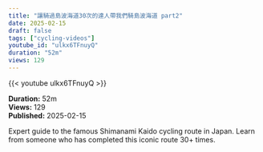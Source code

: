 ```yaml
---
title: "讓騎過島波海道30次的達人帶我們騎島波海道 part2"
date: 2025-02-15
draft: false
tags: ["cycling-videos"]
youtube_id: "ulkx6TFnuyQ"
duration: "52m"
views: 129
---
```


{{< youtube ulkx6TFnuyQ >}}

**Duration:** 52m  
**Views:** 129  
**Published:** 2025-02-15

Expert guide to the famous Shimanami Kaido cycling route in Japan. Learn from someone who has completed this iconic route 30+ times.
